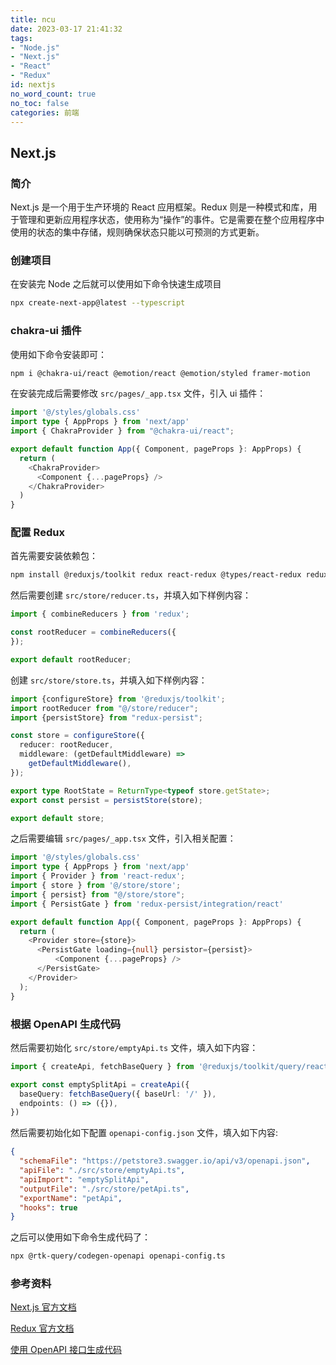 ```yaml
---
title: ncu
date: 2023-03-17 21:41:32
tags:
- "Node.js"
- "Next.js"
- "React"
- "Redux"
id: nextjs
no_word_count: true
no_toc: false
categories: 前端
---
```


## Next.js

### 简介

Next.js 是一个用于生产环境的 React 应用框架。Redux 则是一种模式和库，用于管理和更新应用程序状态，使用称为“操作”的事件。它是需要在整个应用程序中使用的状态的集中存储，规则确保状态只能以可预测的方式更新。

### 创建项目

在安装完 Node 之后就可以使用如下命令快速生成项目

```bash
npx create-next-app@latest --typescript
```

### chakra-ui 插件

使用如下命令安装即可：

```bash
npm i @chakra-ui/react @emotion/react @emotion/styled framer-motion
```

在安装完成后需要修改 `src/pages/_app.tsx` 文件，引入 ui 插件：

```typescript
import '@/styles/globals.css'
import type { AppProps } from 'next/app'
import { ChakraProvider } from "@chakra-ui/react";

export default function App({ Component, pageProps }: AppProps) {
  return (
    <ChakraProvider>
      <Component {...pageProps} />
    </ChakraProvider>
  )
}
```

### 配置 Redux

首先需要安装依赖包：

```bash
npm install @reduxjs/toolkit redux react-redux @types/react-redux redux-persist
```

然后需要创建 `src/store/reducer.ts`，并填入如下样例内容：

```typescript
import { combineReducers } from 'redux';

const rootReducer = combineReducers({
});

export default rootReducer;
```

创建 `src/store/store.ts`，并填入如下样例内容：

```typescript
import {configureStore} from '@reduxjs/toolkit';
import rootReducer from "@/store/reducer";
import {persistStore} from "redux-persist";

const store = configureStore({
  reducer: rootReducer,
  middleware: (getDefaultMiddleware) =>
    getDefaultMiddleware(),
});

export type RootState = ReturnType<typeof store.getState>;
export const persist = persistStore(store);

export default store;
```

之后需要编辑 `src/pages/_app.tsx` 文件，引入相关配置：

```typescript
import '@/styles/globals.css'
import type { AppProps } from 'next/app'
import { Provider } from 'react-redux';
import { store } from '@/store/store';
import { persist} from "@/store/store";
import { PersistGate } from 'redux-persist/integration/react'

export default function App({ Component, pageProps }: AppProps) {
  return (
    <Provider store={store}>
      <PersistGate loading={null} persistor={persist}>
          <Component {...pageProps} />
      </PersistGate>
    </Provider>
  );
}
```

### 根据 OpenAPI 生成代码

然后需要初始化 `src/store/emptyApi.ts` 文件，填入如下内容：

```typescript
import { createApi, fetchBaseQuery } from '@reduxjs/toolkit/query/react'

export const emptySplitApi = createApi({
  baseQuery: fetchBaseQuery({ baseUrl: '/' }),
  endpoints: () => ({}),
})
```

然后需要初始化如下配置 `openapi-config.json` 文件，填入如下内容:

```json
{
  "schemaFile": "https://petstore3.swagger.io/api/v3/openapi.json",
  "apiFile": "./src/store/emptyApi.ts",
  "apiImport": "emptySplitApi",
  "outputFile": "./src/store/petApi.ts",
  "exportName": "petApi",
  "hooks": true
}
```

之后可以使用如下命令生成代码了：

```bash
npx @rtk-query/codegen-openapi openapi-config.ts
```

### 参考资料

[Next.js 官方文档](https://nextjs.org/docs/getting-started)

[Redux 官方文档](https://redux.js.org/tutorials/fundamentals/part-1-overview)

[使用 OpenAPI 接口生成代码](https://redux-toolkit.js.org/rtk-query/usage/code-generation#openapi)
